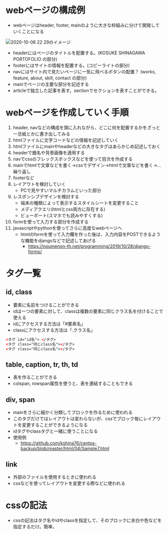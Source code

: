 # webページの構成例
- webページはheader, footer, mainのように大きな枠組みに分けて開発していくことになる

![2020-10-06 22 29のイメージ](https://user-images.githubusercontent.com/53253817/95208343-e98ad700-0823-11eb-8e60-447ac2d40a45.jpeg)


- headerにはページのタイトルを配置する。(KOSUKE SHINAGAWA PORTOFOLIO の部分)
- footerにはサイトの情報を配置する。(コピーライトの部分)
- navにはサイト内で見たいページに一気に飛べるボタンの配置？ (works, feature, about, skill, contact の部分)
- mainでページの主要な部分を記述する
- articleで独立した記事を表す。sectionでセクションを表すことができる。

# webページを作成していく手順
1. header, navなどの構成を頭に入れながら、どこに何を配置するかをざっと一旦紙とかに書き出してみる
2. htmlファイルに文字コードなどの情報を記述していく
3. htmlファイルにmainやheaderなどの大きなタグはあらかじめ記述しておく
4. headerで題名や背景画像を適用する
5. navでcssのフレックスボックスなどを使って目次を作成する
6. mainでhtmlで文章などを書く->cssでデザイン->htmlで文章などを書く->...繰り返し
7. footerなど
8. レイアウトを検討していく
    - PCで見やすいマルチカラムといった部分
9. レスポンシブデザインを検討する
    - 端末の種類によって表示するスタイルシートを変更すること
    - メディアクエリ(htmlとcss両方に存在する)
    - ビューポート(スマホでも読みやすくする)
10. formを使って入力する部分を作成する
11. javascriptやpythonを使ってさらに高度なwebページへ
    - htmlのformを使って入力欄を作った後は、入力内容をPOSTできるような機能をdjangoなどで記述してあげる
        - https://noumenon-th.net/programming/2019/10/28/django-forms/

# タグ一覧
## id, class
- 要素に名前をつけることができる
- idは一つの要素に対して、classは複数の要素に同じクラス名を付けることで使える
- idにアクセスする方法は「#要素名」
- classにアクセスする方法は「.クラス名」

```html
<タグ id="id名"> </タグ>
<タグ class="同じclass名"></タグ>
<タグ class="同じclass名"></タグ>
```

## table, caption, tr, th, td
- 表を作ることができる
- colspan, rowspan属性を使うと、表を連結することもできる

## div, span
- mainをさらに細かく分類してブロックを作るために使われる
- このタグだけではレイアウトは変わらないが、cssでブロック毎にレイアウトを変更することができるようになる
- idタグやclassタグと一緒に使うことになる
- 使用例
    - https://github.com/kshina76/centos-backup/blob/master/html/04/Sample7.html

## link
- 外部のファイルを使用するときに使われる
- cssなどを使ってレイアウトを変更する際などに使われる

# cssの記法
- cssの記法はタグ名やidやclassを指定して、そのブロックに余白や色などを指定するだけ。簡単。
